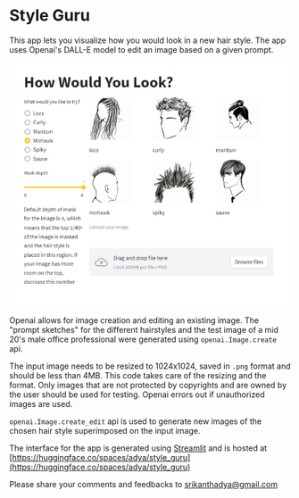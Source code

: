 # Style Guru

This app lets you visualize how you would look in a new hair style.
The app uses Openai's DALL-E model to edit an image based on a given prompt.

![App View](./style_guru_app.PNG)

Openai allows for image creation and editing an existing image. The "prompt sketches" for the different hairstyles and the test image of a mid 20's male office professional were generated using `openai.Image.create` api. 

The input image needs to be resized to 1024x1024, saved in `.png` format and should be less than 4MB. This code takes care of the resizing and the format. Only images that are not protected by copyrights and are owned by the user should be used for testing. Openai errors out if unauthorized images are used. 
 
`openai.Image.create_edit` api is used to generate new images of the chosen hair style superimposed on the input image. 

The interface for the app is generated using [Streamlit](https://streamlit.io/) and is hosted at [https://huggingface.co/spaces/adya/style_guru](https://huggingface.co/spaces/adya/style_guru)

Please share your comments and feedbacks to srikanthadya@gmail.com
